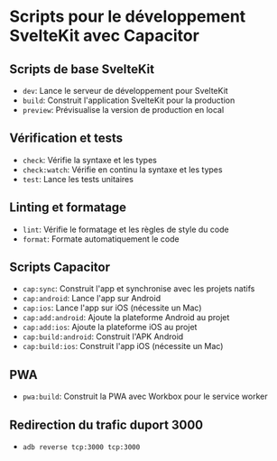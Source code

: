 # Scripts pour le développement SvelteKit avec Capacitor

## Scripts de base SvelteKit

- `dev`: Lance le serveur de développement pour SvelteKit
- `build`: Construit l'application SvelteKit pour la production
- `preview`: Prévisualise la version de production en local

## Vérification et tests

- `check`: Vérifie la syntaxe et les types
- `check:watch`: Vérifie en continu la syntaxe et les types
- `test`: Lance les tests unitaires

## Linting et formatage

- `lint`: Vérifie le formatage et les règles de style du code
- `format`: Formate automatiquement le code

## Scripts Capacitor

- `cap:sync`: Construit l'app et synchronise avec les projets natifs
- `cap:android`: Lance l'app sur Android
- `cap:ios`: Lance l'app sur iOS (nécessite un Mac)
- `cap:add:android`: Ajoute la plateforme Android au projet
- `cap:add:ios`: Ajoute la plateforme iOS au projet
- `cap:build:android`: Construit l'APK Android
- `cap:build:ios`: Construit l'app iOS (nécessite un Mac)

## PWA

- `pwa:build`: Construit la PWA avec Workbox pour le service worker

## Redirection du trafic duport 3000

- `adb reverse tcp:3000 tcp:3000`
